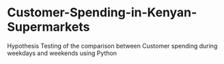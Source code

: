 # Customer-Spending-in-Kenyan-Supermarkets
Hypothesis Testing of the comparison between Customer spending during weekdays and weekends using Python
